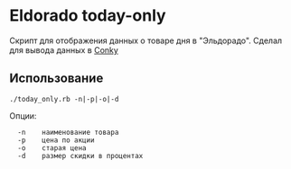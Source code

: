 # Eldorado today-only
Скрипт для отображения данных о товаре дня в "Эльдорадо". Сделал для вывода данных в [Conky](https://github.com/brndnmtthws/conky)
## Использование
```
./today_only.rb -n|-p|-o|-d
```
Опции:

	  -n 	наименование товара
	  -p 	цена по акции
	  -o 	старая цена
	  -d 	размер скидки в процентах
